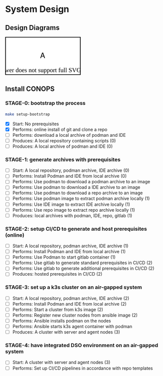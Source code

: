 
# System Design

## Design Diagrams

![tld](../drawio.svg/design/top_level_design.drawio.svg "file")

## Install CONOPS

### STAGE-0: bootstrap the process

```bash
make setup-bootstrap
```

* [x] Start: No prerequisites
* [x] Performs: online install of git and clone a repo
* [ ] Performs: download a local archive of podman and IDE                      <!-- TODO: skipped OSX -->
* [ ] Produces: A local repository containing scripts (0)                       <!-- TODO: skipped OSX -->
* [ ] Produces: A local archive of podman and IDE (0)                           <!-- TODO: skipped OSX -->

### STAGE-1: generate archives with prerequisites

* [ ] Start: A local repository, podman archive, IDE archive (0)                <!-- TODO: skipped OSX -->
* [ ] Performs: Install Podman and IDE from local archive (0)                   <!-- TODO: manual  OSX -->
* [ ] Performs: Use podman to download a podman archive to an image             <!-- TODO: skipped OSX -->
* [ ] Performs: Use podman to download a IDE archive to an image                <!-- TODO: skipped OSX -->
* [ ] Performs: Use podman to download a repo archive to an image               <!-- TODO: skipped OSX -->
* [ ] Performs: Use podman image to extract podman archive locally (1)          <!-- TODO: skipped OSX -->
* [ ] Performs: Use IDE image to extract IDE archive locally (1)                <!-- TODO: skipped OSX -->
* [ ] Performs: Use repo image to extract repo archive locally (1)              <!-- TODO: skipped OSX -->
* [ ] Produces: local archives with podman, IDE, repo, gitlab (1)               <!-- TODO: skipped OSX -->

### STAGE-2: setup CI/CD to generate and host prerequisites (online)

* [ ] Start: A local repository, podman archive, IDE archive (1)                <!-- TODO: skipped OSX -->
* [ ] Performs: Install Podman and IDE from local archive (1)                   <!-- TODO: skipped OSX -->
* [ ] Performs: Use Podman to start gitlab container (1)                        <!-- TODO:  -->
* [ ] Performs: Use gitlab to generate standard prerequisites in CI/CD (2)      <!-- TODO:  -->
* [ ] Performs: Use gitlab to generate additional prerequisites in CI/CD (2)    <!-- TODO:  -->
* [ ] Produces: hosted prerequisites in CI/CD (2)                               <!-- TODO:  -->

### STAGE-3: set up a k3s cluster on an air-gapped system

* [ ] Start: A local repository, podman archive, IDE archive (2)                <!-- TODO:  -->
* [ ] Performs: Install Podman and IDE from local archive (2)                   <!-- TODO:  -->
* [ ] Performs: Start a cluster from k3s image (2)                              <!-- TODO:  -->
* [ ] Performs: Register new cluster nodes from ansible image (2)               <!-- TODO:  -->
* [ ] Performs: Ansible installs podman on the nodes                            <!-- TODO:  -->
* [ ] Performs: Ansible starts k3s agent container with podman                  <!-- TODO:  -->
* [ ] Produces: A cluster with server and agent nodes (3)                       <!-- TODO:  -->

### STAGE-4: have integrated DSO environment on an air-gapped system

* [ ] Start: A cluster with server and agent nodes (3)                          <!-- TODO:  -->
* [ ] Performs: Set up CI/CD pipelines in accordance with repo templates        <!-- TODO:  -->
